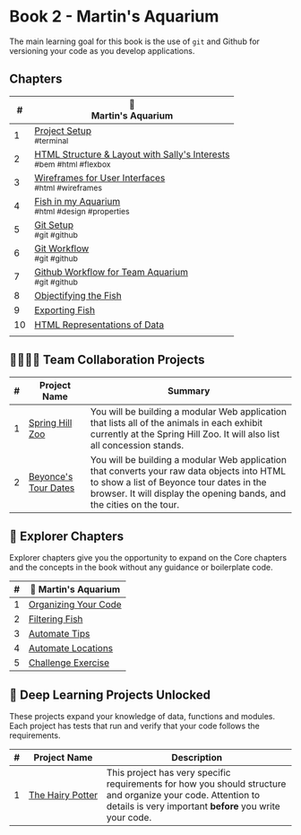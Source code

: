 # Book 2 - Martin's Aquarium

The main learning goal for this book is the use of `git` and Github for versioning your code as you develop applications.

## Chapters

| #   | 🐠 <br/> Martin's Aquarium                                                                                                                          |
| --- | --------------------------------------------------------------------------------------------------------------------------------------------------- |
| 1   | [Project Setup](./chapters/CLI_BASICS.md) <br/> <sub style="font-size:0.85rem;">#terminal</sub>                                                     |
| 2   | [HTML Structure &amp; Layout with Sally's Interests](./chapters/HTML_COMPONENTS.md) <br/> <sub style="font-size:0.85rem;">#bem #html #flexbox</sub> |
| 3   | [Wireframes for User Interfaces](./chapters/MA_WIREFRAMES.md) <br/> <sub style="font-size:0.85rem;">#html #wireframes</sub>                         |
| 4   | [Fish in my Aquarium](./chapters/MA_AQUARIUM_DESIGN.md) <br/> <sub style="font-size:0.85rem;">#html #design #properties</sub>                       |
| 5   | [Git Setup](./chapters/GIT_SETUP.md) <br/> <sub style="font-size:0.85rem;">#git #github</sub>                                                       |
| 6   | [Git Workflow](./chapters/GIT_BASICS.md) <br/> <sub style="font-size:0.85rem;">#git #github</sub>                                                   |
| 7   | [Github Workflow for Team Aquarium](./chapters/GIT_WORKFLOW.md) <br/> <sub style="font-size:0.85rem;">#git #github</sub>                            |
| 8   | [Objectifying the Fish](./chapters/MA_DATA_STRUCTURES.md)                                                                                           |
| 9  | [Exporting Fish](./chapters/MA_EXPORTING_FISH.md)                                                                                                   |
| 10  | [HTML Representations of Data](./chapters/MA_CREATING_FISH_COMPONENTS.md)                                                                           |
|                                                                                                   |

## 👩‍👩‍👧‍👦 Team Collaboration Projects

| #   | Project Name                                                                                                 | Summary                                                                                                                                                                                                          |
| --- | ------------------------------------------------------------------------------------------------------------ | ---------------------------------------------------------------------------------------------------------------------------------------------------------------------------------------------------------------- |
| 1   | [Spring Hill Zoo](https://codesandbox.io/s/book-3-spring-hill-zoo-7sn1z9?file=/src/main.js)                  | You will be building a modular Web application that lists all of the animals in each exhibit currently at the Spring Hill Zoo. It will also list all concession stands.                                          |
| 2   | [Beyonce's Tour Dates](https://codesandbox.io/s/book-3-beyonce-tour-dates-b3x0pi?file=/src/index.js:272-321) | You will be building a modular Web application that converts your raw data objects into HTML to show a list of Beyonce tour dates in the browser. It will display the opening bands, and the cities on the tour. |

## 🧭 Explorer Chapters

Explorer chapters give you the opportunity to expand on the Core chapters and the concepts in the book without any guidance or boilerplate code.

| #   | 🐠 Martin's Aquarium  |
| --- | -- |
| 1   | [Organizing Your Code](./chapters/MA_ORGANIZATION.md) |
| 2   | [Filtering Fish](./chapters/MA_FILTERING_FISH.md) |
| 3   | [Automate Tips](./chapters/MA_AUTOMATE_TIPS.md)|
| 4   | [Automate Locations](./chapters/MA_AUTOMATE_LOCATIONS.md) |
| 5   | [Challenge Exercise](../projects/tier-1/modern-farm/)

## 🔐 Deep Learning Projects Unlocked

These projects expand your knowledge of data, functions and modules. Each project has tests that run and verify that your code follows the requirements.

| #   | Project Name  | Description |
| --- | --- | --- |
| 1   | [The&nbsp;Hairy&nbsp;Potter](../projects/tier-1/hairy-potter/) | This project has very specific requirements for how you should structure and organize your code. Attention to details is very important **before** you write your code. |
